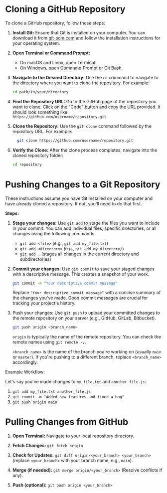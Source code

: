# Cloning a GitHub Repository

To clone a GitHub repository, follow these steps:

1. **Install Git:**
   Ensure that Git is installed on your computer. You can download it from [git-scm.com](https://git-scm.com/) and follow the installation instructions for your operating system.

2. **Open Terminal or Command Prompt:**
   - On macOS and Linux, open Terminal.
   - On Windows, open Command Prompt or Git Bash.

3. **Navigate to the Desired Directory:**
   Use the `cd` command to navigate to the directory where you want to clone the repository. For example:
   ```bash
   cd path/to/your/directory
   ```
4. **Find the Repository URL:**
   Go to the GitHub page of the repository you want to clone. Click on the "Code" button and copy the URL provided. It should look something like:
   `https://github.com/username/repository.git`
5. **Clone the Repository:**
   Use the `git clone` command followed by the repository URL. For example:
   ```bash
     git clone https://github.com/username/repository.git
   ```

7. **Verify the Clone:**
   After the clone process completes, navigate into the cloned repository folder:
   ```bash
   cd repository
   ```

# Pushing Changes to a Git Repository

These instructions assume you have Git installed on your computer and have already cloned a repository.  If not, you'll need to do that first. 

**Steps:**

1. **Stage your changes:**  Use `git add` to stage the files you want to include in your commit. You can add individual files, specific directories, or all changes using the following commands:

   * `git add <file>`  (e.g., `git add my_file.txt`)
   * `git add <directory>` (e.g., `git add my_directory/`)
   * `git add .` (stages all changes in the current directory and subdirectories)


2. **Commit your changes:** Use `git commit` to save your staged changes with a descriptive message.  This creates a snapshot of your work.

   ```bash
   git commit -m "Your descriptive commit message"
   ```
   Replace `"Your descriptive commit message"` with a concise summary of the
   changes you've made. Good commit messages are crucial for tracking your project's
   history.

3. Push your changes: Use `git push` to upload your committed changes to the
remote repository on your server (e.g., GitHub, GitLab, Bitbucket).
   ```bash
   git push origin <branch_name>
   ```
   `origin` is typically the name of the remote repository. You can check the
   remote names using `git remote -v`.
   
   `<branch_name>` is the name of the branch you're working on (usually `main`
   or `master`). If you're pushing to a different branch, replace `<branch_name>`
   accordingly.

Example Workflow:

Let's say you've made changes to `my_file.txt` and `another_file.js`:

1. `git add my_file.txt another_file.js`
2. `git commit -m "Added new features and fixed a bug"`
3. `git push origin main`

# Pulling Changes from GitHub

1. **Open Terminal:** Navigate to your local repository directory.

3. **Fetch Changes:** `git fetch origin`

4. **Check for Updates:** `git diff origin/<your_branch> <your_branch>` (replace `<your_branch>` with your branch name, e.g., `main`).

5. **Merge (if needed):** `git merge origin/<your_branch>`  (Resolve conflicts if any).

6. **Push (optional):** `git push origin <your_branch>`
